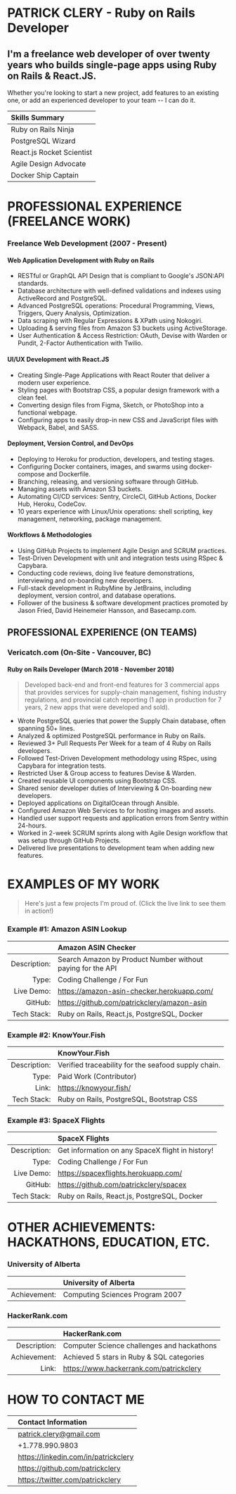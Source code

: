 PATRICK CLERY - Ruby on Rails Developer
=======================================

I'm a freelance web developer of over twenty years who builds
single-page apps using Ruby on Rails & React.JS.
----------------------------------------------------

Whether you're looking to start a new project, add features to an
existing one, or add an experienced developer to your team -- I can do
it.

| Skills Summary            |
|:--------------------------|
| Ruby on Rails Ninja       |
| PostgreSQL Wizard         |
| React.js Rocket Scientist |
| Agile Design Advocate     |
| Docker Ship Captain       |


# PROFESSIONAL EXPERIENCE (FREELANCE WORK)

### Freelance Web Development (2007 - Present)

#### Web Application Development with Ruby on Rails

- RESTful or GraphQL API Design that is compliant to Google's
  JSON:API standards.
- Database architecture with well-defined validations and indexes
  using ActiveRecord and PostgreSQL.
- Advanced PostgreSQL operations: Procedural Programming, Views,
  Triggers, Query Analysis, Optimization.
- Data scraping with Regular Expressions & XPath using Nokogiri.
- Uploading & serving files from Amazon S3 buckets using
  ActiveStorage.
- User Authentication & Access Restriction: OAuth, Devise with
  Warden or Pundit, 2-Factor Authentication with Twilio.

#### UI/UX Development with React.JS

- Creating Single-Page Applications with React Router that
  deliver a modern user experience.
- Styling pages with Bootstrap CSS, a popular design framework
  with a clean feel.
- Converting design files from Figma, Sketch, or PhotoShop into a
  functional webpage.
- Configuring apps to easily drop-in new CSS and JavaScript files with
  Webpack, Babel, and SASS.

#### Deployment, Version Control, and DevOps

- Deploying to Heroku for production, developers, and testing
  stages.
- Configuring Docker containers, images, and swarms using
  docker-compose and Dockerfile.
- Branching, releasing, and versioning software through GitHub.
- Managing assets with Amazon S3 buckets.
- Automating CI/CD services: Sentry, CircleCI, GitHub Actions,
  Docker Hub, Heroku, CodeCov.
- 10 years experience with Linux/Unix operations: shell scripting,
  key management, networking, package management.

#### Workflows & Methodologies

- Using GitHub Projects to implement Agile Design and SCRUM
  practices.
- Test-Driven Development with unit and integration tests using
  RSpec & Capybara.
- Conducting code reviews, doing live feature
  demonstrations, interviewing and on-boarding new developers.
- Full-stack development in RubyMine by JetBrains, including
  deployment, version control, and database operations.
- Follower of the business & software development practices promoted by
  Jason Fried, David Heinemeier Hansson, and Basecamp.com.


## PROFESSIONAL EXPERIENCE (ON TEAMS)

### Vericatch.com (On-Site - Vancouver, BC)

#### Ruby on Rails Developer (March 2018 - November 2018)

>Developed back-end and front-end features for 3 commercial apps that
>provides services for supply-chain management, fishing industry
>regulations, and provincial catch reporting (1 app in production for 7
>years, 2 new apps that were developed and sold).

- Wrote PostgreSQL queries that power the Supply Chain database,
  often spanning 50+ lines.
- Analyzed & optimized PostgreSQL performance in Ruby on
  Rails.
- Reviewed 3+ Pull Requests Per Week for a team of 4 Ruby on Rails
  developers.
- Followed Test-Driven Development methodology using RSpec, using
  Capybara for integration tests.
- Restricted User & Group access to features Devise & Warden.
- Created reusable UI components using Bootstrap CSS.
- Shared senior developer duties of Interviewing & On-boarding new
  developers.
- Deployed applications on DigitalOcean through Ansible.
- Configured Amazon Web Services to for hosting images and assets.
- Handled user support requests and application errors from
  Sentry within 24-hours.
- Worked in 2-week SCRUM sprints along with Agile Design
  workflow that was setup through GitHub Projects.
- Delivered live presentations to development team when adding new
  features.


# EXAMPLES OF MY WORK

> Here's just a few projects I'm proud of. (Click the live link to see
> them in action!)

### Example #1: Amazon ASIN Lookup

|              | Amazon ASIN Checker                                        |
|-------------:|:-----------------------------------------------------------|
| Description: | Search Amazon by Product Number without paying for the API |
|        Type: | Coding Challenge / For Fun                                 |
|   Live Demo: | https://amazon-asin-checker.herokuapp.com/                 |
|      GitHub: | https://github.com/patrickclery/amazon-asin                |
|  Tech Stack: | Ruby on Rails, React.js, PostgreSQL, Docker                |


### Example #2: KnowYour.Fish

|              | KnowYour.Fish                                       |
|-------------:|:----------------------------------------------------|
| Description: | Verified traceability for the seafood supply chain. |
|        Type: | Paid Work (Contributor)                             |
|        Link: | https://knowyour.fish/                              |
|  Tech Stack: | Ruby on Rails, PostgreSQL, Bootstrap CSS            |


### Example #3: SpaceX Flights

|              | SpaceX Flights                                   |
|-------------:|:-------------------------------------------------|
| Description: | Get information on any SpaceX flight in history! |
|        Type: | Coding Challenge / For Fun                       |
|   Live Demo: | https://spacexflights.herokuapp.com/             |
|      GitHub: | https://github.com/patrickclery/spacex           |
|  Tech Stack: | Ruby on Rails, React.js, PostgreSQL, Docker      |


OTHER ACHIEVEMENTS: HACKATHONS, EDUCATION, ETC.
===============================================

### University of Alberta

|              | University of Alberta           |
|-------------:|:--------------------------------|
| Achievement: | Computing Sciences Program 2007 |

### HackerRank.com

|              | HackerRank.com                             |
|-------------:|:-------------------------------------------|
| Description: | Computer Science challenges and hackathons |
| Achievement: | Achieved 5 stars in Ruby & SQL categories  |
|        Link: | https://www.hackerrank.com/patrickclery    |


# HOW TO CONTACT ME

|                       | Contact Information                  |
|:---------------------:|:-------------------------------------|
|               | patrick.clery@gmail.com              |
|               | +1.778.990.9803                      |
| | https://linkedin.com/in/patrickclery |
|             | https://github.com/patrickclery      |
|                | https://twitter.com/patrickclery     |

